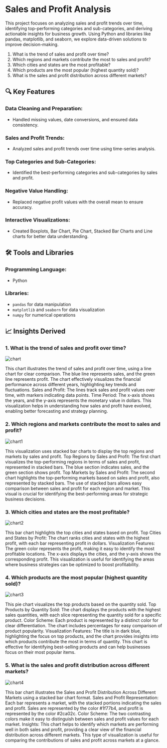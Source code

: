 # Sales and Profit Analysis

This project focuses on analyzing sales and profit trends over time, identifying top-performing categories and sub-categories, and deriving actionable insights for business growth. Using Python and libraries like pandas, matplotlib, and seaborn, we explore data-driven solutions to improve decision-making.
1. What is the trend of sales and profit over time?
2. Which regions and markets contribute the most to sales and profit?
3. Which cities and states are the most profitable?
4. Which products are the most popular (highest quantity sold)?
5. What is the sales and profit distribution across different markets?

## 🔍 Key Features

### Data Cleaning and Preparation:
- Handled missing values, date conversions, and ensured data consistency.

### Sales and Profit Trends:
- Analyzed sales and profit trends over time using time-series analysis.

### Top Categories and Sub-Categories:
- Identified the best-performing categories and sub-categories by sales and profit.

### Negative Value Handling:
- Replaced negative profit values with the overall mean to ensure accuracy.

### Interactive Visualizations:
- Created Boxplots, Bar Chart, Pie Chart, Stacked Bar Charts and Line charts for better data understanding.

## 🛠️ Tools and Libraries

### Programming Language:
- Python

### Libraries:
- `pandas` for data manipulation
- `matplotlib` and `seaborn` for data visualization
- `numpy` for numerical operations

## 📈 Insights Derived
###  1. What is the trend of sales and profit over time?

![chart](https://github.com/user-attachments/assets/11409fc4-4d16-412f-8715-c41001a8c59b)

This chart illustrates the trend of sales and profit over time, using a line chart for clear comparison. The blue line represents sales, and the green line represents profit. The chart effectively visualizes the financial performance across different years, highlighting key trends and fluctuations.
Sales and Profit: The lines track sales and profit values over time, with markers indicating data points.
Time Period: The x-axis shows the years, and the y-axis represents the monetary value in dollars.
This visualization helps in understanding how sales and profit have evolved, enabling better forecasting and strategy planning.

### 2. Which regions and markets contribute the most to sales and profit?

![chart1](https://github.com/user-attachments/assets/da80ad5e-d3e4-4faf-864d-1b7ed5676c40)

This visualization uses stacked bar charts to display the top regions and markets by sales and profit.
Top Regions by Sales and Profit: The first chart visualizes the top-performing regions in terms of sales and profit, represented in stacked bars. The blue section indicates sales, and the green section shows profit.
Top Markets by Sales and Profit: The second chart highlights the top-performing markets based on sales and profit, also represented by stacked bars.
The use of stacked bars allows easy comparison between sales and profit for each region and market. This visual is crucial for identifying the best-performing areas for strategic business decisions.

### 3. Which cities and states are the most profitable?

![chart2](https://github.com/user-attachments/assets/a7419b52-2c2b-49a9-a987-f0f18f6515de)

This bar chart highlights the top cities and states based on profit.
Top Cities and States by Profit: The chart ranks cities and states with the highest profit, with each bar representing profit in dollars.
Visualization Features: The green color represents the profit, making it easy to identify the most profitable locations. The x-axis displays the cities, and the y-axis shows the corresponding profit.
This visualization is useful for identifying the areas where business strategies can be optimized to boost profitability.

### 4. Which products are the most popular (highest quantity sold)?

![chart3](https://github.com/user-attachments/assets/cf48317c-2d01-450e-b666-d295203efe13)

This pie chart visualizes the top products based on the quantity sold.
Top Products by Quantity Sold: The chart displays the products with the highest sales quantities, with each slice representing the quantity sold for a specific product.
Color Scheme: Each product is represented by a distinct color for clear differentiation. The chart includes percentages for easy comparison of product popularity.
Visualization Features: The title is in dark blue, highlighting the focus on top products, and the chart provides insights into which products contribute the most in terms of quantity.
This chart is effective for identifying best-selling products and can help businesses focus on their most popular items.

### 5. What is the sales and profit distribution across different markets?

![chart4](https://github.com/user-attachments/assets/f5cc6fd8-ede8-4ed9-9432-3cdd4d97d317)

This bar chart illustrates the Sales and Profit Distribution Across Different Markets using a stacked bar chart format.
Sales and Profit Representation: Each bar represents a market, with the stacked portions indicating the sales and profit. Sales are represented by the color #1f77b4, and profit is represented by the color #2ca02c.
Color Scheme: The two contrasting colors make it easy to distinguish between sales and profit values for each market.
Insights: This chart helps to identify which markets are performing well in both sales and profit, providing a clear view of the financial distribution across different markets.
This type of visualization is useful for comparing the contributions of sales and profit across markets at a glance.


